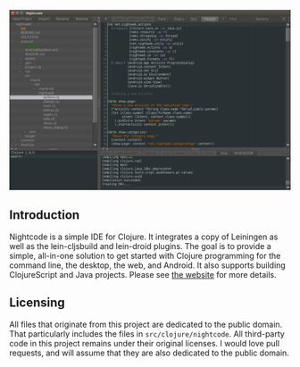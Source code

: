 ![screenshot](screenshot.png)

## Introduction

Nightcode is a simple IDE for Clojure. It integrates a copy of Leiningen as well as the lein-cljsbuild and lein-droid plugins. The goal is to provide a simple, all-in-one solution to get started with Clojure programming for the command line, the desktop, the web, and Android. It also supports building ClojureScript and Java projects. Please see [the website](https://sekao.net/nightcode/) for more details.

## Licensing

All files that originate from this project are dedicated to the public domain. That particularly includes the files in `src/clojure/nightcode`. All third-party code in this project remains under their original licenses. I would love pull requests, and will assume that they are also dedicated to the public domain.
